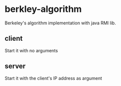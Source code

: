 # berkley-algorithm
Berkeley's algorithm implementation with java RMI lib.

## client
Start it with no arguments

## server
Start it with the client's IP address as argument

